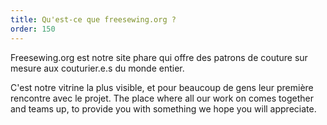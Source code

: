 ```yaml
---
title: Qu'est-ce que freesewing.org ?
order: 150
---
```


Freesewing.org est notre site phare qui offre des patrons de couture sur mesure aux couturier.e.s du monde entier.

C'est notre vitrine la plus visible, et pour beaucoup de gens leur première rencontre avec le projet. The place where all our work on comes together and teams up, to provide you with something we hope you will appreciate.

